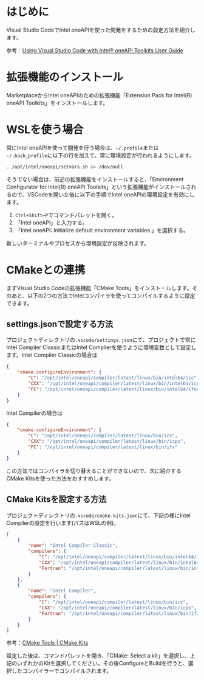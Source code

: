 <!--
title:   Visual Studio CodeでIntel oneAPIを使った開発をするための設定方法
tags:    C,C++,Fortran,VSCode,intel
id:      67112fb093ce580ad307
private: false
-->
# はじめに

Visual Studio CodeでIntel oneAPIを使った開発をするための設定方法を紹介します。

参考：[Using Visual Studio Code with Intel® oneAPI Toolkits User Guide](https://www.intel.com/content/www/us/en/develop/documentation/using-vs-code-with-intel-oneapi/top/ssh-development-top/ssh-wsl.html)

# 拡張機能のインストール

MarketplaceからIntel oneAPIのための拡張機能「Extension Pack for Intel(R) oneAPI Toolkits」をインストールします。

# WSLを使う場合

常にIntel oneAPIを使って開発を行う場合は、`~/.profile`または`~/.bash_profile`に以下の行を加えて、常に環境設定が行われるようにします。

```bash
. /opt/intel/oneapi/setvars.sh &> /dev/null
```

そうでない場合は、前述の拡張機能をインストールすると、「Environment Configurator for Intel(R) oneAPI Toolkits」という拡張機能がインストールされるので、VSCodeを開いた後に以下の手順でIntel oneAPIの環境設定を有効にします。

1. `Ctrl+Shift+P`でコマンドパレットを開く。
2. 「Intel oneAPI」と入力する。
3. 「Intel oneAPI: Initialize default environment variables.」を選択する。

新しいターミナルやプロセスから環境設定が反映されます。

# CMakeとの連携

まずVisual Studio Codeの拡張機能「CMake Tools」をインストールします。そのあと、以下の2つの方法でIntelコンパイラを使ってコンパイルするように設定できます。

## settings.jsonで設定する方法

プロジェクトディレクトリの`.vscode/settings.json`にて、プロジェクトで常にIntel Compiler ClassicまたはIntel Compilerを使うように環境変数として設定します。Intel Compiler Classicの場合は

```json:settings.json
{
    "cmake.configureEnvironment": {
        "C": "/opt/intel/oneapi/compiler/latest/linux/bin/intel64/icc",
        "CXX": "/opt/intel/oneapi/compiler/latest/linux/bin/intel64/icpc",
        "FC": "/opt/intel/oneapi/compiler/latest/linux/bin/intel64/ifort"
    }
}
```

Intel Compilerの場合は

```json:settings.json
{
    "cmake.configureEnvironment": {
        "C": "/opt/intel/oneapi/compiler/latest/linux/bin/icx",
        "CXX": "/opt/intel/oneapi/compiler/latest/linux/bin/icpx",
        "FC": "/opt/intel/oneapi/compiler/latest/linux/bin/ifx"
    }
}
```

この方法ではコンパイラを切り替えることができないので、次に紹介するCMake Kitsを使った方法をおすすめします。

## CMake Kitsを設定する方法

プロジェクトディレクトリの`.vscode/cmake-kits.json`にて、下記の様にIntel Compilerの設定を行います(パスはWSLの例)。

```json:cmake-kits.json
[
    {
        "name": "Intel Compiler Classic",
        "compilers": {
            "C": "/opt/intel/oneapi/compiler/latest/linux/bin/intel64/icc",
            "CXX": "/opt/intel/oneapi/compiler/latest/linux/bin/intel64/icpc",
            "Fortran": "/opt/intel/oneapi/compiler/latest/linux/bin/intel64/ifort"
        }
    },
    {
        "name": "Intel Compiler",
        "compilers": {
            "C": "/opt/intel/oneapi/compiler/latest/linux/bin/icx",
            "CXX": "/opt/intel/oneapi/compiler/latest/linux/bin/icpx",
            "Fortran": "/opt/intel/oneapi/compiler/latest/linux/bin/ifx"
        }
    }
]
```

参考：[CMake Tools | CMake Kits](https://vector-of-bool.github.io/docs/vscode-cmake-tools/kits.html)

設定した後は、コマンドパレットを開き、「CMake: Select a kit」を選択し、上記のいずれかのKitを選択してください。その後ConfigureとBuildを行うと、選択したコンパイラーでコンパイルされます。